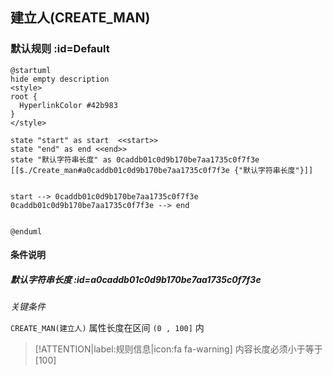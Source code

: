 ## 建立人(CREATE_MAN) <!-- {docsify-ignore-all} -->

   

### 默认规则 :id=Default

```plantuml
@startuml
hide empty description
<style>
root {
  HyperlinkColor #42b983
}
</style>

state "start" as start  <<start>>
state "end" as end <<end>>
state "默认字符串长度" as 0caddb01c0d9b170be7aa1735c0f7f3e [[$./Create_man#a0caddb01c0d9b170be7aa1735c0f7f3e {"默认字符串长度"}]]


start --> 0caddb01c0d9b170be7aa1735c0f7f3e 
0caddb01c0d9b170be7aa1735c0f7f3e --> end 


@enduml
```

#### 条件说明

##### 默认字符串长度 :id=a0caddb01c0d9b170be7aa1735c0f7f3e


*关键条件*


`CREATE_MAN(建立人)` 属性长度在区间 `(0 , 100]` 内

> [!ATTENTION|label:规则信息|icon:fa fa-warning]
> 内容长度必须小于等于[100]







